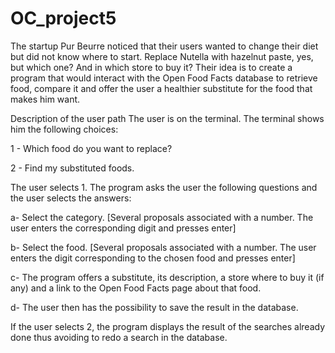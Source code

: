 # OC_project5


The startup Pur Beurre noticed that their users wanted to change their diet but did not know where to start. Replace Nutella with hazelnut paste, yes, but which one? And in which store to buy it? Their idea is to create a program that would interact with the Open Food Facts database to retrieve food, compare it and offer the user a healthier substitute for the food that makes him want.


Description of the user path
The user is on the terminal. The terminal shows him the following choices:

1 - Which food do you want to replace?

2 - Find my substituted foods.

The user selects 1. The program asks the user the following questions and the user selects the answers:

  a- Select the category. [Several proposals associated with a number. The user enters the corresponding digit and presses enter]
  
  b- Select the food. [Several proposals associated with a number. The user enters the digit corresponding to the chosen food and presses      enter]
  
  c- The program offers a substitute, its description, a store where to buy it (if any) and a link to the Open Food Facts page about that food.
  
  d- The user then has the possibility to save the result in the database.
  
If the user selects 2, the program displays the result of the searches already done thus avoiding to redo a search in the database.

